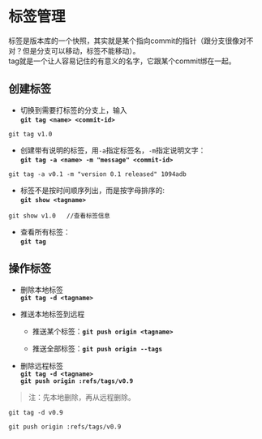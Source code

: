 # 标签管理
标签是版本库的一个快照，其实就是某个指向commit的指针（跟分支很像对不对？但是分支可以移动，标签不能移动）。  
tag就是一个让人容易记住的有意义的名字，它跟某个commit绑在一起。
## 创建标签
+ 切换到需要打标签的分支上，输入  
**`git tag <name> <commit-id>`**
```
git tag v1.0
```
+ 创建带有说明的标签，用`-a`指定标签名，`-m`指定说明文字：  
**`git tag -a <name> -m "message" <commit-id>`**
```
git tag -a v0.1 -m "version 0.1 released" 1094adb
```
+ 标签不是按时间顺序列出，而是按字母排序的:  
**`git show <tagname>`**
```
git show v1.0   //查看标签信息
```
+ 查看所有标签：  
**`git tag`**
## 操作标签
+ 删除本地标签  
**`git tag -d <tagname>`**

+ 推送本地标签到远程  
    + 推送某个标签：**`git push origin <tagname>`** 
  
    + 推送全部标签：**`git push origin --tags`**

+ 删除远程标签  
**`git tag -d <tagname>`**  
**`git push origin :refs/tags/v0.9`**
> 注：先本地删除，再从远程删除。
```
git tag -d v0.9

git push origin :refs/tags/v0.9
```